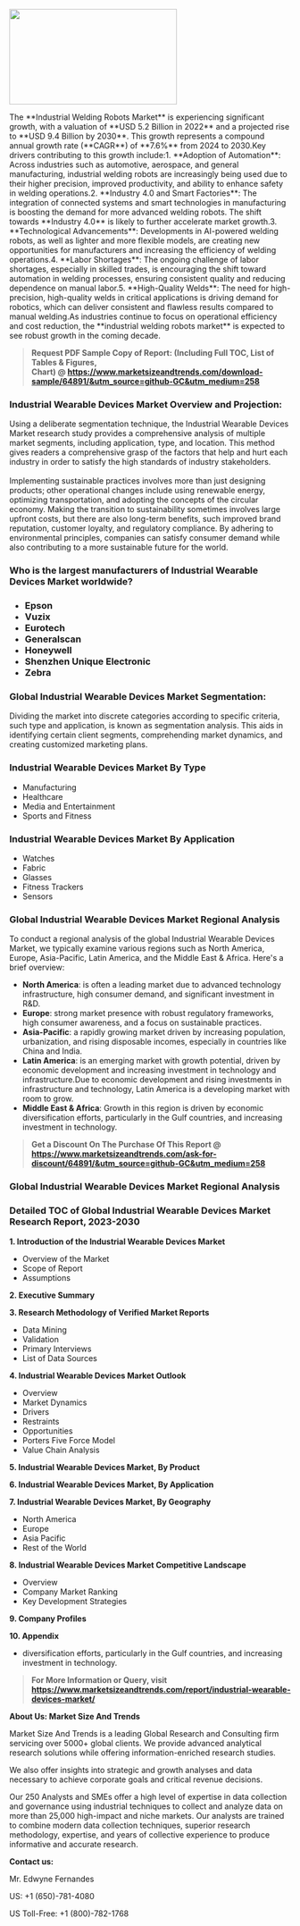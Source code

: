 <p><img class="alignnone size-medium wp-image-20088" src="https://ffe5etoiles.com/wp-content/uploads/2024/12/MST1-300x171.png" alt="" width="300" height="171" /></p>The **Industrial Welding Robots Market** is experiencing significant growth, with a valuation of **USD 5.2 Billion in 2022** and a projected rise to **USD 9.4 Billion by 2030**. This growth represents a compound annual growth rate (**CAGR**) of **7.6%** from 2024 to 2030.Key drivers contributing to this growth include:1. **Adoption of Automation**: Across industries such as automotive, aerospace, and general manufacturing, industrial welding robots are increasingly being used due to their higher precision, improved productivity, and ability to enhance safety in welding operations.2. **Industry 4.0 and Smart Factories**: The integration of connected systems and smart technologies in manufacturing is boosting the demand for more advanced welding robots. The shift towards **Industry 4.0** is likely to further accelerate market growth.3. **Technological Advancements**: Developments in AI-powered welding robots, as well as lighter and more flexible models, are creating new opportunities for manufacturers and increasing the efficiency of welding operations.4. **Labor Shortages**: The ongoing challenge of labor shortages, especially in skilled trades, is encouraging the shift toward automation in welding processes, ensuring consistent quality and reducing dependence on manual labor.5. **High-Quality Welds**: The need for high-precision, high-quality welds in critical applications is driving demand for robotics, which can deliver consistent and flawless results compared to manual welding.As industries continue to focus on operational efficiency and cost reduction, the **industrial welding robots market** is expected to see robust growth in the coming decade.</p><blockquote id="" class=""><strong>Request PDF Sample Copy of Report: (Including Full TOC, List of Tables &amp; Figures, Chart)&nbsp;@&nbsp;<strong><a href="https://www.marketsizeandtrends.com/download-sample/64891/&utm_source=github-GC&utm_medium=258" target="_blank">https://www.marketsizeandtrends.com/download-sample/64891/&utm_source=github-GC&utm_medium=258</a></strong></strong></blockquote><h3 id="" class="">Industrial Wearable Devices Market&nbsp;Overview and Projection:</h3><p id="" class="">Using a deliberate segmentation technique, the Industrial Wearable Devices Market research study provides a comprehensive analysis of multiple market segments, including application, type, and location. This method gives readers a comprehensive grasp of the factors that help and hurt each industry in order to satisfy the high standards of industry stakeholders. <br /> <br />Implementing sustainable practices involves more than just designing products; other operational changes include using renewable energy, optimizing transportation, and adopting the concepts of the circular economy. Making the transition to sustainability sometimes involves large upfront costs, but there are also long-term benefits, such improved brand reputation, customer loyalty, and regulatory compliance. By adhering to environmental principles, companies can satisfy consumer demand while also contributing to a more sustainable future for the world.</p><h3 id="" class="">Who is the largest manufacturers of&nbsp;Industrial Wearable Devices Market worldwide?</h3><h3 class=""><p><ul><li>Epson </li><li> Vuzix </li><li> Eurotech </li><li> Generalscan </li><li> Honeywell </li><li> Shenzhen Unique Electronic </li><li> Zebra</li></ul></p></h3><h3 id="" class="">Global&nbsp;Industrial Wearable Devices Market Segmentation:</h3><p id="" class="">Dividing the market into discrete categories according to specific criteria, such type and application, is known as segmentation analysis. This aids in identifying certain client segments, comprehending market dynamics, and creating customized marketing plans.</p><h3 id="" class="">Industrial Wearable Devices Market&nbsp;By Type</h3><p><p><ul><li>Manufacturing </li><li> Healthcare </li><li> Media and Entertainment </li><li> Sports and Fitness</p></li></ul></p></p><h3 id="" class="">Industrial Wearable Devices Market&nbsp;By Application</h3><p class=""><p><ul><li>Watches </li><li> Fabric </li><li> Glasses </li><li> Fitness Trackers </li><li> Sensors</li></ul></p></p><h3 id="" class="">Global Industrial Wearable Devices Market Regional Analysis</h3><p id="" class="">To conduct a regional analysis of the global Industrial Wearable Devices Market, we typically examine various regions such as North America, Europe, Asia-Pacific, Latin America, and the Middle East &amp; Africa. Here's a brief overview:</p><ul><li><strong>North America</strong>: is often a leading market due to advanced technology infrastructure, high consumer demand, and significant investment in R&amp;D.</li><li><strong>Europe</strong>: strong market presence with robust regulatory frameworks, high consumer awareness, and a focus on sustainable practices.</li><li><strong>Asia-Pacific</strong>: a rapidly growing market driven by increasing population, urbanization, and rising disposable incomes, especially in countries like China and India.</li><li><strong>Latin America</strong>: is an emerging market with growth potential, driven by economic development and increasing investment in technology and infrastructure.Due to economic development and rising investments in infrastructure and technology, Latin America is a developing market with room to grow.</li><li><strong>Middle East &amp; Africa</strong>: Growth in this region is driven by economic diversification efforts, particularly in the Gulf countries, and increasing investment in technology.</li></ul><blockquote id="" class=""><strong>Get a Discount On The Purchase Of This Report @ <strong><a href="https://www.marketsizeandtrends.com/ask-for-discount/64891/&utm_source=github-GC&utm_medium=258" target="_blank">https://www.marketsizeandtrends.com/ask-for-discount/64891/&utm_source=github-GC&utm_medium=258</a></strong></strong></blockquote><h3 id="" class="">Global Industrial Wearable Devices Market Regional Analysis</h3><h3 id="" class="">Detailed TOC of Global Industrial Wearable Devices Market Research Report, 2023-2030</h3><p id="" class=""><strong>1. Introduction of the Industrial Wearable Devices Market</strong></p><ul><li>Overview of the Market</li><li>Scope of Report</li><li>Assumptions</li></ul><p id="" class=""><strong>2. Executive Summary</strong></p><p id="" class=""><strong>3. Research Methodology of Verified Market Reports</strong></p><ul><li>Data Mining</li><li>Validation</li><li>Primary Interviews</li><li>List of Data Sources</li></ul><p id="" class=""><strong>4. Industrial Wearable Devices Market Outlook</strong></p><ul><li>Overview</li><li>Market Dynamics</li><li>Drivers</li><li>Restraints</li><li>Opportunities</li><li>Porters Five Force Model</li><li>Value Chain Analysis</li></ul><p id="" class=""><strong>5. Industrial Wearable Devices Market, By Product</strong></p><p id="" class=""><strong>6. Industrial Wearable Devices Market, By Application</strong></p><p id="" class=""><strong>7. Industrial Wearable Devices Market, By Geography</strong></p><ul><li>North America</li><li>Europe</li><li>Asia Pacific</li><li>Rest of the World</li></ul><p id="" class=""><strong>8. Industrial Wearable Devices Market Competitive Landscape</strong></p><ul><li>Overview</li><li>Company Market Ranking</li><li>Key Development Strategies</li></ul><p id="" class=""><strong>9. Company Profiles</strong></p><p id="" class=""><strong>10. Appendix</strong></p><ul><li>diversification efforts, particularly in the Gulf countries, and increasing investment in technology.</li></ul><blockquote id="" class=""><strong>For More Information or Query, visit <strong><strong><a href="https://www.marketsizeandtrends.com/report/industrial-wearable-devices-market/" target="_blank">https://www.marketsizeandtrends.com/report/industrial-wearable-devices-market/</a></strong></strong></strong></blockquote><p id="" class=""><strong>About Us: Market Size And Trends</strong></p><p id="" class="">Market Size And Trends is a leading Global Research and Consulting firm servicing over 5000+ global clients. We provide advanced analytical research solutions while offering information-enriched research studies.</p><p id="" class="">We also offer insights into strategic and growth analyses and data necessary to achieve corporate goals and critical revenue decisions.</p><p id="" class="">Our 250 Analysts and SMEs offer a high level of expertise in data collection and governance using industrial techniques to collect and analyze data on more than 25,000 high-impact and niche markets. Our analysts are trained to combine modern data collection techniques, superior research methodology, expertise, and years of collective experience to produce informative and accurate research.</p><p id="" class=""><strong>Contact us:</strong></p><p id="" class="">Mr. Edwyne Fernandes</p><p id="" class="">US: +1 (650)-781-4080</p><p id="" class="">US Toll-Free: +1 (800)-782-1768</p>
